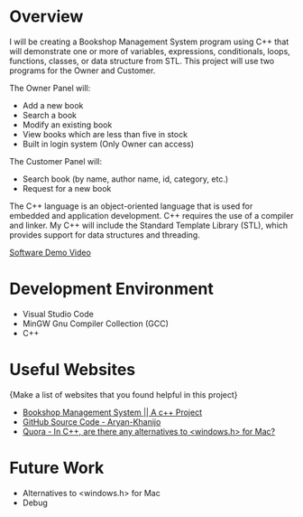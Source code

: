 # Overview

I will be creating a Bookshop Management System program using C++ that will demonstrate one or more of variables, expressions, conditionals, loops, functions, classes, or data structure from STL. This project will use two programs for the Owner and Customer.

The Owner Panel will:
* Add a new book
* Search a book
* Modify an existing book
* View books which are less than five in stock
* Built in login system (Only Owner can access)

The Customer Panel will:
* Search book (by name, author name, id, category, etc.)
* Request for a new book

The C++ language is an object-oriented language that is used for embedded and application development. C++ requires the use of a compiler and linker. My C++ will include the Standard Template Library (STL), which provides support for data structures and threading. 

[Software Demo Video](http://youtube.link.goes.here)

# Development Environment

* Visual Studio Code
* MinGW Gnu Compiler Collection (GCC)
* C++

# Useful Websites

{Make a list of websites that you found helpful in this project}
* [Bookshop Management System || A c++ Project](https://www.youtube.com/watch?v=jnyWTtQIF1M)
* [GitHub Source Code - Aryan-Khanijo](https://github.com/Aryan-Khanijo/Bookshop-Management-System-CPP-Project/blob/master/BookShopManagement.cpp)
* [Quora - In C++, are there any alternatives to <windows.h> for Mac?](https://www.quora.com/In-C++-are-there-any-alternatives-to-windows-h-for-the-Mac)

# Future Work

* Alternatives to <windows.h> for Mac 
* Debug